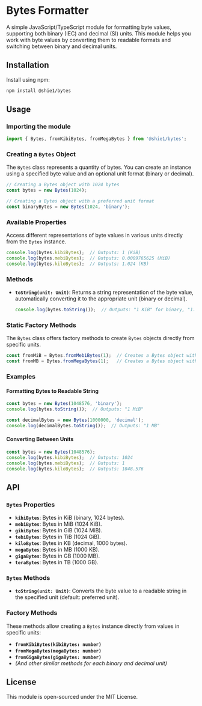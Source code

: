 # Bytes Formatter

A simple JavaScript/TypeScript module for formatting byte values, supporting both binary (IEC) and decimal (SI) units. This module helps you work with byte values by converting them to readable formats and switching between binary and decimal units.

## Installation

Install using npm:

```bash
npm install @shie1/bytes
```

## Usage

### Importing the module

```javascript
import { Bytes, fromKibiBytes, fromMegaBytes } from '@shie1/bytes';
```

### Creating a `Bytes` Object

The `Bytes` class represents a quantity of bytes. You can create an instance using a specified byte value and an optional unit format (binary or decimal).

```javascript
// Creating a Bytes object with 1024 bytes
const bytes = new Bytes(1024);

// Creating a Bytes object with a preferred unit format
const binaryBytes = new Bytes(1024, 'binary');
```

### Available Properties

Access different representations of byte values in various units directly from the `Bytes` instance.

```javascript
console.log(bytes.kibiBytes);  // Outputs: 1 (KiB)
console.log(bytes.mebiBytes);  // Outputs: 0.0009765625 (MiB)
console.log(bytes.kiloBytes);  // Outputs: 1.024 (KB)
```

### Methods

- **`toString(unit: Unit)`**: Returns a string representation of the byte value, automatically converting it to the appropriate unit (binary or decimal).
  ```javascript
  console.log(bytes.toString());  // Outputs: "1 KiB" for binary, "1.02 KB" for decimal
  ```

### Static Factory Methods

The `Bytes` class offers factory methods to create `Bytes` objects directly from specific units.

```javascript
const fromMiB = Bytes.fromMebiBytes(1);  // Creates a Bytes object with 1 MiB (1048576 bytes)
const fromMB = Bytes.fromMegaBytes(1);   // Creates a Bytes object with 1 MB (1000000 bytes)
```

### Examples

#### Formatting Bytes to Readable String

```javascript
const bytes = new Bytes(1048576, 'binary');
console.log(bytes.toString());  // Outputs: "1 MiB"

const decimalBytes = new Bytes(1000000, 'decimal');
console.log(decimalBytes.toString());  // Outputs: "1 MB"
```

#### Converting Between Units

```javascript
const bytes = new Bytes(1048576);
console.log(bytes.kibiBytes);  // Outputs: 1024
console.log(bytes.mebiBytes);  // Outputs: 1
console.log(bytes.kiloBytes);  // Outputs: 1048.576
```

## API

### `Bytes` Properties

- **`kibiBytes`**: Bytes in KiB (binary, 1024 bytes).
- **`mebiBytes`**: Bytes in MiB (1024 KiB).
- **`gibiBytes`**: Bytes in GiB (1024 MiB).
- **`tebiBytes`**: Bytes in TiB (1024 GiB).
- **`kiloBytes`**: Bytes in KB (decimal, 1000 bytes).
- **`megaBytes`**: Bytes in MB (1000 KB).
- **`gigaBytes`**: Bytes in GB (1000 MB).
- **`teraBytes`**: Bytes in TB (1000 GB).

### `Bytes` Methods

- **`toString(unit: Unit)`**: Converts the byte value to a readable string in the specified unit (default: preferred unit).

### Factory Methods

These methods allow creating a `Bytes` instance directly from values in specific units:

- **`fromKibiBytes(kibiBytes: number)`**
- **`fromMegaBytes(megaBytes: number)`**
- **`fromGigaBytes(gigaBytes: number)`**
- *(And other similar methods for each binary and decimal unit)*

## License

This module is open-sourced under the MIT License.